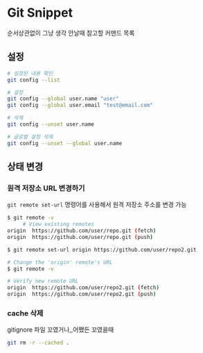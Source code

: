 # Git Snippet

순서상관없이 그냥 생각 안날때 참고할 커맨드 목록

## 설정

```bash
# 설정된 내용 확인
git config --list

# 설정
git config --global user.name "user"
git config --global user.email "test@email.com"

# 삭제
git config --unset user.name

# 글로벌 설정 삭제
git config --unset --global user.name
```

## 상태 변경

### 원격 저장소 URL 변경하기

`git remote set-url` 명령어를 사용해서 원격 저장소 주소를 변경 가능

```bash
$ git remote -v
     # View existing remotes
origin  https://github.com/user/repo.git (fetch)
origin  https://github.com/user/repo.git (push)

$ git remote set-url origin https://github.com/user/repo2.git

# Change the 'origin' remote's URL
$ git remote -v

# Verify new remote URL
origin  https://github.com/user/repo2.git (fetch)
origin  https://github.com/user/repo2.git (push)
```

### cache 삭제

gitignore 파일 꼬였거나,,어쨌든 꼬였을때

```bash
git rm -r --cached .

```

